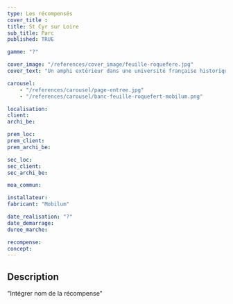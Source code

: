 ```yaml
---
type: Les récompensés
cover_title :
title: St Cyr sur Loire
sub_title: Parc
published: TRUE

gamme: "?"

cover_image: "/references/cover_image/feuille-roquefere.jpg"
cover_text: "Un amphi extérieur dans une université française historique"

carousel:
    - "/references/carousel/page-entree.jpg"
    - "/references/carousel/banc-feuille-roquefert-mobilum.png"

localisation:
client:
archi_be:

prem_loc:
prem_client:
prem_archi_be:

sec_loc:
sec_client:
sec_archi_be:

moa_commun:

installateur:
fabricant: "Mobilum"

date_realisation: "?"
date_demarrage:
duree_marche:

recompense:
concept:
---
```


## Description

"Intégrer nom de la récompense"
